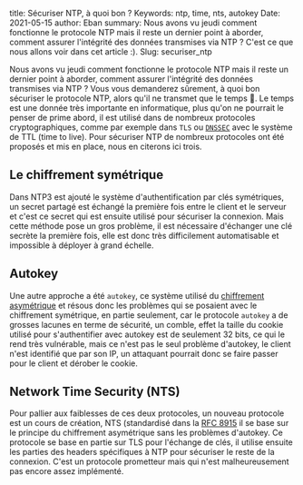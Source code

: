 title: Sécuriser NTP, à quoi bon ?
Keywords: ntp, time, nts, autokey
Date: 2021-05-15
author: Eban
summary: Nous avons vu jeudi comment fonctionne le protocole NTP mais il reste un dernier point à aborder, comment assurer l'intégrité des données transmises via NTP ? C'est ce que nous allons voir dans cet article :).
Slug: securiser_ntp

Nous avons vu jeudi comment fonctionne le protocole NTP mais il reste un dernier point à aborder, comment assurer l'intégrité des données transmises via NTP ? Vous vous demanderez sûrement, à quoi bon sécuriser le protocole NTP, alors qu'il ne transmet que le temps 🤔. Le temps est une donnée très importante en informatique, plus qu'on ne pourrait le penser de prime abord, il est utilisé dans de nombreux protocoles cryptographiques, comme par exemple dans `TLS` ou [`DNSSEC`](https://blog.eban.bzh/today-i-learned/dnssec.html) avec le système de TTL (time to live). Pour sécuriser NTP de nombreux protocoles ont été proposés et mis en place, nous en citerons ici trois.

## Le chiffrement symétrique

Dans NTP3 est ajouté le système d'authentification par clés symétriques, un secret partagé est échangé la première fois entre le client et le serveur et c'est ce secret qui est ensuite utilisé pour sécuriser la connexion. Mais cette méthode pose un gros problème, il est nécessaire d'échanger une clé secrète la première fois, elle est donc très difficilement automatisable et impossible à déployer à grand échelle.

## Autokey

Une autre approche a été `autokey`, ce système utilisé du [chiffrement asymétrique](https://fr.wikipedia.org/wiki/Cryptographie_asym%C3%A9trique) et résous donc les problèmes qui se posaient avec le chiffrement symétrique, en partie seulement, car le protocole `autokey` a de grosses lacunes en terme de sécurité, un comble, effet la taille du cookie utilisé pour s'authentifier avec autokey est de seulement 32 bits, ce qui le rend très vulnérable, mais ce n'est pas le seul problème d'autokey, le client n'est identifié que par son IP, un attaquant pourrait donc se faire passer pour le client et dérober le cookie.

## Network Time Security (NTS)

Pour pallier aux faiblesses de ces deux protocoles, un nouveau protocole est un cours de création, NTS (standardisé dans la [RFC 8915](https://datatracker.ietf.org/doc/rfc8915/) il se base sur le principe du chiffrement asymétrique sans les problèmes d'autokey. Ce protocole se base en partie sur TLS pour l'échange de clés, il utilise ensuite les parties des headers spécifiques à NTP pour sécuriser le reste de la connexion. C'est un protocole prometteur mais qui n'est malheureusement pas encore assez implémenté.
